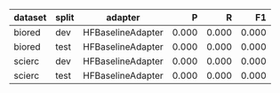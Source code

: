 | dataset | split | adapter | P | R | F1 |
|---|---|---|---:|---:|---:|
| biored | dev | HFBaselineAdapter | 0.000 | 0.000 | 0.000 |
| biored | test | HFBaselineAdapter | 0.000 | 0.000 | 0.000 |
| scierc | dev | HFBaselineAdapter | 0.000 | 0.000 | 0.000 |
| scierc | test | HFBaselineAdapter | 0.000 | 0.000 | 0.000 |
